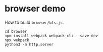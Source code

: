 # browser demo

How to build `browser/bls.js`.
```
cd browser
npm install webpack webpack-cli --save-dev
npx webpack
python3 -m http.server
```


